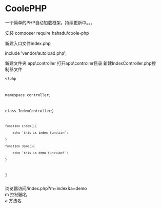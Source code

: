# CoolePHP
一个简单的PHP自动加载框架，持续更新中。。。

安装 composer require hahadu/coole-php

新建入口文件index.php

include 'vendor/autoload.php';

新建文件夹
app\controller
打开app\controller目录
新建IndexController.php控制器文件

<code><?php

namespace controller;

class IndexController{

	function index(){

		echo 'this is index function';

	}

	function demo(){

		echo 'this is demo function!';

	}

}

</code>
浏览器访问/index.php?m=index&a=demo
<br/>
m 控制器名<br/>
a 方法名
